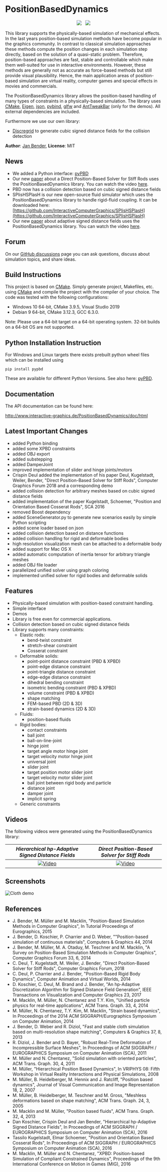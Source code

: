 # PositionBasedDynamics

<p align=center><img src="https://github.com/InteractiveComputerGraphics/PositionBasedDynamics/workflows/build-linux/badge.svg">&nbsp;&nbsp; <img src="https://github.com/InteractiveComputerGraphics/PositionBasedDynamics/workflows/build-windows/badge.svg"></p>

This library supports the physically-based simulation of mechanical effects. In the last years position-based simulation methods have become popular in the graphics community. In contrast to classical simulation approaches these methods compute the position changes in each simulation step directly, based on the solution of a quasi-static problem. Therefore, position-based approaches are fast, stable and controllable which make them well-suited for use in interactive environments. However, these methods are generally not as accurate as force-based methods but still provide visual plausibility. Hence, the main application areas of position-based simulation are virtual reality, computer games and special effects in movies and commercials.

The PositionBasedDynamics library allows the position-based handling of many types of constraints in a physically-based simulation. The library uses [CMake](http://www.cmake.org/), [Eigen](http://eigen.tuxfamily.org/), [json](https://github.com/nlohmann/json/), [pybind](https://github.com/pybind/pybind11), [glfw](https://www.glfw.org/) and [AntTweakBar](http://anttweakbar.sourceforge.net/) (only for the demos). All external dependencies are included. 

Furthermore we use our own library:
- [Discregrid](https://github.com/InteractiveComputerGraphics/Discregrid/) to generate cubic signed distance fields for the collision detection


**Author**: [Jan Bender](http://www.interactive-graphics.de), **License**: MIT

## News

* We added a Python interface: [pyPBD](https://pypi.org/project/pyPBD/)
* Our new [paper](https://animation.rwth-aachen.de/publication/0557/) about a Direct Position-Based Solver for Stiff Rods uses the PositionBasedDynamics library. You can watch the video  [here](https://www.youtube.com/watch?v=EFH9xt4omls).
* PBD now has a collision detection based on cubic signed distance fields
* SPlisHSPlasH is our new open-source fluid simulator which uses the PositionBasedDynamics library to handle rigid-fluid coupling. It can be downloaded here:
[https://github.com/InteractiveComputerGraphics/SPlisHSPlasH](https://github.com/InteractiveComputerGraphics/SPlisHSPlasH)
* Our new [paper](http://interactive-graphics.de/index.php/research/98-hierarchical-hp-adaptive-signed-distance-fields) about adaptive signed distance fields uses the PositionBasedDynamics library. You can watch the video  [here](https://www.youtube.com/watch?v=x_Iq2yM4FcA).

## Forum

On our [GitHub discussions](https://github.com/InteractiveComputerGraphics/PositionBasedDynamics/discussions) page you can ask questions, discuss about simulation topics, and share ideas.

## Build Instructions

This project is based on [CMake](https://cmake.org/). Simply generate project, Makefiles, etc. using [CMake](https://cmake.org/) and compile the project with the compiler of your choice. The code was tested with the following configurations:
- Windows 10 64-bit, CMake 3.9.5, Visual Studio 2019
- Debian 9 64-bit, CMake 3.12.3, GCC 6.3.0.

Note: Please use a 64-bit target on a 64-bit operating system. 32-bit builds on a 64-bit OS are not supported.

## Python Installation Instruction

For Windows and Linux targets there exists prebuilt python wheel files which can be installed using

```
pip install pypbd
```

These are available for different Python Versions. See also here: [pyPBD](https://pypi.org/project/pyPBD/).

## Documentation

The API documentation can be found here: 

http://www.interactive-graphics.de/PositionBasedDynamics/doc/html

## Latest Important Changes

* added Python binding
* added some XPBD constraints
* added OBJ export
* added substepping
* added DamperJoint
* improved implementation of slider and hinge joints/motors
* Crispin Deul added the implementation of his paper Deul, Kugelstadt, Weiler, Bender, "Direct Position-Based Solver for Stiff Rods", Computer Graphics Forum 2018 and a corresponding demo
* added collision detection for arbitrary meshes based on cubic signed distance fields
* added implementation of the paper Kugelstadt, Schoemer, "Position and Orientation Based Cosserat Rods", SCA 2016
* removed Boost dependency
* added SceneGenerator.py to generate new scenarios easily by simple Python scripting
* added scene loader based on json 
* added collision detection based on distance functions
* added collision handling for rigid and deformable bodies
* high resolution visualization mesh can be attached to a deformable body
* added support for Mac OS X
* added automatic computation of inertia tensor for arbitrary triangle meshes
* added OBJ file loader
* parallelized unified solver using graph coloring
* implemented unified solver for rigid bodies and deformable solids 



## Features

* Physically-based simulation with position-based constraint handling.
* Simple interface
* Demos 
* Library is free even for commercial applications.
* Collision detection based on cubic signed distance fields
* Library supports many constraints: 
	- Elastic rods:
		- bend-twist constraint
		- stretch-shear constraint
		- Cosserat constraint
	- Deformable solids:		
		- point-point distance constraint (PBD & XPBD)
		- point-edge distance constraint
		- point-triangle distance constraint
		- edge-edge distance constraint
		- dihedral bending constraint
		- isometric bending constraint (PBD & XPBD)
		- volume constraint (PBD & XPBD)
		- shape matching
		- FEM-based PBD (2D & 3D)
		- strain-based dynamics (2D & 3D)
	- Fluids:
		- position-based fluids 
	- Rigid bodies:
		- contact constraints
		- ball joint
		- ball-on-line-joint
		- hinge joint
		- target angle motor hinge joint
		- target velocity motor hinge joint
		- universal joint
		- slider joint
		- target position motor slider joint
		- target velocity motor slider joint
		- ball joint between rigid body and particle
		- distance joint
		- damper joint
		- implicit spring
	- Generic constraints

## Videos

The following videos were generated using the PositionBasedDynamics library:

*Hierarchical hp-Adaptive Signed Distance Fields* | *Direct Position-Based Solver for Stiff Rods*
:---:|:---:
[![Video](https://img.youtube.com/vi/x_Iq2yM4FcA/0.jpg)](https://www.youtube.com/watch?v=x_Iq2yM4FcA) | [![Video](https://img.youtube.com/vi/EFH9xt4omls/0.jpg)](https://www.youtube.com/watch?v=EFH9xt4omls)


## Screenshots

![Cloth demo](http://www.interactive-graphics.de/j_images/PositionBasedDynamics.jpg "Cloth demo")	

## References

* J. Bender, M. Müller and M. Macklin, "Position-Based Simulation Methods in Computer Graphics", In Tutorial Proceedings of Eurographics, 2015
* J. Bender, D. Koschier, P. Charrier and D. Weber, ""Position-based simulation of continuous materials", Computers & Graphics 44, 2014
* J. Bender, M. Müller, M. A. Otaduy, M. Teschner and M. Macklin, "A Survey on Position-Based Simulation Methods in Computer Graphics", Computer Graphics Forum 33, 6, 2014
* C. Deul, T. Kugelstadt, M. Weiler, J. Bender, "Direct Position-Based Solver for Stiff Rods", Computer Graphics Forum, 2018
* C. Deul, P. Charrier and J. Bender, "Position-Based Rigid Body Dynamics", Computer Animation and Virtual Worlds, 2014
* D. Koschier, C. Deul, M. Brand and J. Bender, "An hp-Adaptive Discretization Algorithm for Signed Distance Field Generation", IEEE Transactions on Visualization and Computer Graphics 23, 2017
* M. Macklin, M. Müller, N. Chentanez and T.Y. Kim, "Unified particle physics for real-time applications", ACM Trans. Graph. 33, 4, 2014
* M. Müller, N. Chentanez, T.Y. Kim, M. Macklin, "Strain based dynamics", In Proceedings of the 2014 ACM
SIGGRAPH/Eurographics Symposium on Computer Animation, 2014
* J. Bender, D. Weber and R. Diziol, "Fast and stable cloth simulation based on multi-resolution shape matching", Computers & Graphics 37, 8, 2013
* R. Diziol, J. Bender and D. Bayer, "Robust Real-Time Deformation of Incompressible Surface Meshes", In Proceedings of ACM SIGGRAPH / EUROGRAPHICS Symposium on Computer Animation (SCA), 2011
* M. Müller and N. Chentanez, "Solid simulation with oriented particles", ACM Trans. Graph. 30, 4, 2011
* M. Müller, "Hierarchical Position Based Dynamics", In VRIPHYS 08: Fifth Workshop in Virtual Reality Interactions and Physical Simulations, 2008 
* M. Müller, B. Heidelberger, M. Hennix and J. Ratcliff, "Position based dynamics", Journal of Visual Communication and Image Representation 18, 2, 2007
* M. Müller, B. Heidelberger, M. Teschner and M. Gross, "Meshless deformations based on shape matching", ACM Trans. Graph. 24, 3, 2005
* M. Macklin and M. Müller, "Position based fluids", ACM Trans. Graph. 32, 4, 2013
* Dan Koschier, Crispin Deul and Jan Bender, "Hierarchical hp-Adaptive Signed Distance Fields", In Proceedings of ACM SIGGRAPH / EUROGRAPHICS Symposium on Computer Animation (SCA), 2016
* Tassilo Kugelstadt, Elmar Schoemer, "Position and Orientation Based Cosserat Rods", In Proceedings of ACM SIGGRAPH / EUROGRAPHICS Symposium on Computer Animation (SCA), 2016
* M. Macklin, M. Müller and N. Chentanez, "XPBD: Position-based Simulation of Compliant Constrained Dynamics", Proceedings of the 9th International Conference on Motion in Games (MIG), 2016



